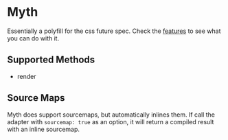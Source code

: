 # Myth
Essentially a polyfill for the css future spec. Check the [features](https://github.com/segmentio/myth#features) to see what you can do with it.

## Supported Methods
 - render

## Source Maps

Myth does support sourcemaps, but automatically inlines them. If call the adapter with `sourcemap: true` as an option, it will return a compiled result with an inline sourcemap.
